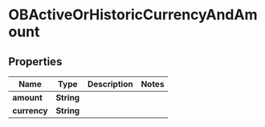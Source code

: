
# OBActiveOrHistoricCurrencyAndAmount

## Properties
Name | Type | Description | Notes
------------ | ------------- | ------------- | -------------
**amount** | **String** |  | 
**currency** | **String** |  | 



